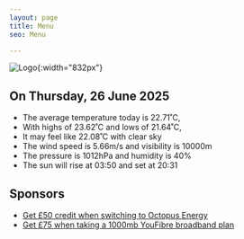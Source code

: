 ```yaml
---
layout: page
title: Menu
seo: Menu

---
```


![Logo](/images/logo.jpg){:width="832px"}

<!-- weather_marker starts -->
## On Thursday, 26 June 2025

- The average temperature today is 22.71˚C,
- With highs of 23.62˚C and lows of 21.64˚C,
- It may feel like 22.08˚C with clear sky
- The wind speed is 5.66m/s and visibility is 10000m
- The pressure is 1012hPa and humidity is 40%
- The sun will rise at 03:50 and set at 20:31

<!-- weather_marker ends -->

## Sponsors

- [Get £50 credit when switching to Octopus Energy](https://bit.ly/3oD1nnS)
- [Get £75 when taking a 1000mb YouFibre broadband plan](https://aklam.io/91zWhU?)
